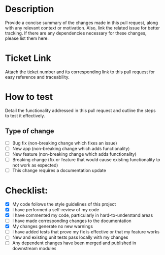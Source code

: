 # Description

Provide a concise summary of the changes made in this pull request, along with any relevant context or motivation. Also, link the related issue for better tracking. If there are any dependencies necessary for these changes, please list them here.

# Ticket Link

Attach the ticket number and its corresponding link to this pull request for easy reference and traceability.

# How to test

Detail the functionality addressed in this pull request and outline the steps to test it effectively.

## Type of change

- [ ] Bug fix (non-breaking change which fixes an issue)
- [ ] New app (non-breaking change which adds functionality)
- [ ] New feature (non-breaking change which adds functionality)
- [ ] Breaking change (fix or feature that would cause existing functionality to not work as expected)
- [ ] This change requires a documentation update

# Checklist:

- [x] My code follows the style guidelines of this project
- [x] I have performed a self-review of my code
- [x] I have commented my code, particularly in hard-to-understand areas
- [ ] I have made corresponding changes to the documentation
- [x] My changes generate no new warnings
- [ ] I have added tests that prove my fix is effective or that my feature works
- [ ] New and existing unit tests pass locally with my changes
- [ ] Any dependent changes have been merged and published in downstream modules

